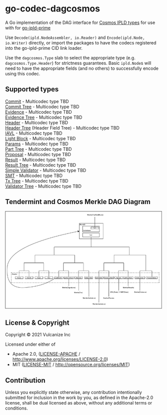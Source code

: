 # go-codec-dagcosmos
A Go implementation of the DAG interface for [Cosmos IPLD types](https://github.com/ipld/ipld/tree/master/specs/codecs/dag-cosmos) for use with for [go-ipld-prime](https://github.com/ipld/go-ipld-prime/)

Use `Decode(ipld.NodeAssembler, io.Reader)` and `Encode(ipld.Node, io.Writer)` directly, or import the packages to have the codecs registered into the go-ipld-prime CID link loader.

Use the `dagcosmos.Type` slab to select the appropriate type (e.g. `dagcosmos.Type.Header`) for strictness guarantees.
Basic `ipld.Node`s will need to have the appropriate fields (and no others) to successfully encode using this codec.

## Supported types
[Commit](./commit) - Multicodec type TBD  
[Commit Tree](./commit_tree) - Multicodec type TBD  
[Evidence](./evidence) - Multicodec type TBD  
[Evidence Tree](./evidence_tree) - Multicodec type TBD  
[Header](./header) - Multicodec type TBD  
[Header Tree](./header_tree) (Header Field  Tree) - Multicodec type TBD  
[IAVL](./iavl) - Multicodec type TBD  
[Light Block](./light_block) - Multicodec type TBD  
[Params](./params) - Multicodec type TBD  
[Part Tree](./part_tree) - Multicodec type TBD  
[Proposal](./proposal) - Multicodec type TBD  
[Result](./result) - Multicodec type TBD  
[Result Tree](./result_tree) - Multicodec type TBD  
[Simple Validator](./simple_validator) - Multicodec type TBD  
[SMT](./smt) - Multicodec type TBD  
[Tx Tree](./tx_tree) - Multicodec type TBD  
[Validator Tree](./validator_tree) - Multicodec type TBD  

## Tendermint and Cosmos Merkle DAG Diagram
![](tendermint_dag.png)

## License & Copyright

Copyright &copy; 2021 Vulcanize Inc

Licensed under either of

* Apache 2.0, ([LICENSE-APACHE](LICENSE-APACHE) / http://www.apache.org/licenses/LICENSE-2.0)
* MIT ([LICENSE-MIT](LICENSE-MIT) / http://opensource.org/licenses/MIT)

## Contribution

Unless you explicitly state otherwise, any contribution intentionally submitted for inclusion in the work by you, as defined in the Apache-2.0 license, shall be dual licensed as above, without any additional terms or conditions.
